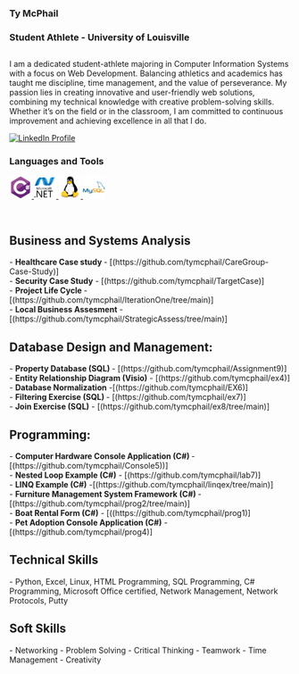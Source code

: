 
### Ty McPhail
### Student Athlete - University of Louisville

##
I am a dedicated student-athlete majoring in Computer Information Systems with a focus on Web Development. Balancing athletics and academics has taught me discipline, time management, and the value of perseverance. My passion lies in creating innovative and user-friendly web solutions, combining my technical knowledge with creative problem-solving skills. Whether it’s on the field or in the classroom, I am committed to continuous improvement and achieving excellence in all that I do.

<p align="left">
  <a href="[https://www.linkedin.com/in/emmanuel-haynes-953482215?lipi=urn%3Ali%3Apage%3Ad_flagship3_profile_view_base_contact_details%3Bkuc8APqgQhmSytvfqYt59w%3D%3D](https://www.linkedin.com/feed/)">
<img alt="LinkedIn Profile" title= "LinkedIn" src="https://custom-icon-badges.demolab.com/badge/LinkedIN-My%20Profile-blue"/<></a>

### Languages and Tools 
  
 

   
  <p align="left">  <a href="https://www.w3schools.com/cs/" target="_blank" rel="noreferrer"> <img src="https://raw.githubusercontent.com/devicons/devicon/master/icons/csharp/csharp-original.svg" alt="csharp" width="40" height="40"/> </a>
    <a href="https://dotnet.microsoft.com/" target="_blank" rel="noreferrer"> <img src="https://raw.githubusercontent.com/devicons/devicon/master/icons/dot-net/dot-net-original-wordmark.svg" alt="dotnet" width="40" height="40"/> </a> 
    <a href="https://www.linux.org/" target="_blank" rel="noreferrer"> <img src="https://raw.githubusercontent.com/devicons/devicon/master/icons/linux/linux-original.svg" alt="linux" width="40" height="40"/> </a> <img src="https://raw.githubusercontent.com/devicons/devicon/master/icons/mysql/mysql-original-wordmark.svg" alt="mysql" width="40" height="40"/> </a> </p>
<br/>
  
  <h2>Business and Systems Analysis </h2>
- <b>Healthcare Case study </b>
  - [(https://github.com/tymcphail/CareGroup-Case-Study)]
  <br/>
- <b>Security Case Study</b>
  - [(https://github.com/tymcphail/TargetCase)]</b></i>
    <br/>
- <b>Project Life Cycle  </b>
  - [(https://github.com/tymcphail/IterationOne/tree/main)]
  <br/>
- <b>Local Business Assesment</b>
  - [(https://github.com/tymcphail/StrategicAssess/tree/main)]
<br/>



  
  <h2>Database Design and Management:</h2>
  - <b>Property Database (SQL) </b>
  - [(https://github.com/tymcphail/Assignment9)]
  <br/>
- <b>Entity Relationship Diagram (Visio)</b>
  - [(https://github.com/tymcphail/ex4)]
  <br/>
- <b>Database Normalization</b>
  -[(https://github.com/tymcphail/EX6)]
  <br/>
- <b>Filtering Exercise (SQL) </b>
  - [(https://github.com/tymcphail/ex7)]
  <br/>
- <b>Join Exercise (SQL)</b>
  - [(https://github.com/tymcphail/ex8/tree/main)]
  <br/>

   <h2>Programming:</h2>
  - <b>Computer Hardware Console Application (C#) </b>
  - [(https://github.com/tymcphail/Console5))]
  <br/>
- <b>Nested Loop Example (C#)</b>
  - [(https://github.com/tymcphail/lab7)]
  <br/>
- <b>LINQ Example (C#)</b>
  -[(https://github.com/tymcphail/linqex/tree/main)]
  <br/>
- <b>Furniture Management System Framework (C#) </b>
  - [(https://github.com/tymcphail/prog2/tree/main)]
  <br/>
- <b>Boat Rental Form (C#)</b>
  - [((https://github.com/tymcphail/prog1)]
  <br/>
- <b>Pet Adoption Console Application (C#)</b>
  - [(https://github.com/tymcphail/prog4)]
  <br/>



<h2> Technical Skills </h2>
- Python, Excel, Linux, HTML Programming, SQL Programming, C# Programming, Microsoft Office certified, Network Management, Network Protocols, Putty

<h2>Soft Skills</h2>
- Networking  
- Problem Solving
- Critical Thinking
- Teamwork
- Time Management
- Creativity

